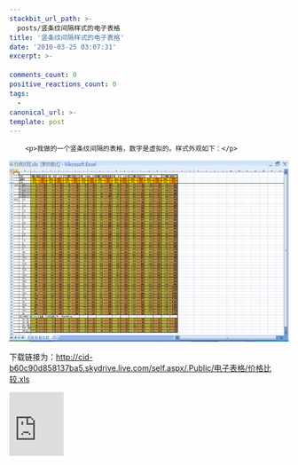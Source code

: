 ```yaml
---
stackbit_url_path: >-
  posts/竖条纹间隔样式的电子表格
title: '竖条纹间隔样式的电子表格'
date: '2010-03-25 03:07:31'
excerpt: >-
  
comments_count: 0
positive_reactions_count: 0
tags: 
  - 
canonical_url: >-
template: post
---
```


        <p>我做的一个竖条纹间隔的表格，数字是虚拟的。样式外观如下：</p>
<p><a target="_blank" href="http://cid-b60c90d858137ba5.skydrive.live.com/self.aspx/.Public/%E7%94%B5%E5%AD%90%E8%A1%A8%E6%A0%BC/%E4%BB%B7%E6%A0%BC%E6%AF%94%E8%BE%83.xls"><img width="600" height="327" alt="" src="https://raw.githubusercontent.com/Jeff-Tian/blogengine.net/master/Source/BlogEngine/BlogEngine.NET/App_Data/files/image_224.png"></a></p>
<p>下载链接为：<a href="http://cid-b60c90d858137ba5.skydrive.live.com/self.aspx/.Public/%E7%94%B5%E5%AD%90%E8%A1%A8%E6%A0%BC/%E4%BB%B7%E6%A0%BC%E6%AF%94%E8%BE%83.xls">http://cid-b60c90d858137ba5.skydrive.live.com/self.aspx/.Public/电子表格/价格比较.xls</a></p>
<p><iframe title="Preview" scrolling="no" marginheight="0" marginwidth="0" frameborder="0" style="width:98px;height:115px;padding:0;background-color:#fcfcfc;" src="http://cid-b60c90d858137ba5.skydrive.live.com/embedicon.aspx/.Public/%e7%94%b5%e5%ad%90%e8%a1%a8%e6%a0%bc/%e4%bb%b7%e6%a0%bc%e6%af%94%e8%be%83.xls"></iframe></p>
<p>&nbsp;</p>
<p>&nbsp;</p>
      